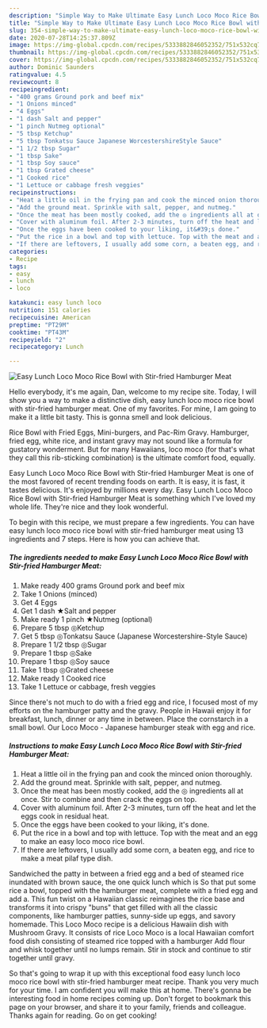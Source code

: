 ```yaml
---
description: "Simple Way to Make Ultimate Easy Lunch Loco Moco Rice Bowl with Stir-fried Hamburger Meat"
title: "Simple Way to Make Ultimate Easy Lunch Loco Moco Rice Bowl with Stir-fried Hamburger Meat"
slug: 354-simple-way-to-make-ultimate-easy-lunch-loco-moco-rice-bowl-with-stir-fried-hamburger-meat
date: 2020-07-28T14:25:37.809Z
image: https://img-global.cpcdn.com/recipes/5333882846052352/751x532cq70/easy-lunch-loco-moco-rice-bowl-with-stir-fried-hamburger-meat-recipe-main-photo.jpg
thumbnail: https://img-global.cpcdn.com/recipes/5333882846052352/751x532cq70/easy-lunch-loco-moco-rice-bowl-with-stir-fried-hamburger-meat-recipe-main-photo.jpg
cover: https://img-global.cpcdn.com/recipes/5333882846052352/751x532cq70/easy-lunch-loco-moco-rice-bowl-with-stir-fried-hamburger-meat-recipe-main-photo.jpg
author: Dominic Saunders
ratingvalue: 4.5
reviewcount: 8
recipeingredient:
- "400 grams Ground pork and beef mix"
- "1 Onions minced"
- "4 Eggs"
- "1 dash Salt and pepper"
- "1 pinch Nutmeg optional"
- "5 tbsp Ketchup"
- "5 tbsp Tonkatsu Sauce Japanese WorcestershireStyle Sauce"
- "1 1/2 tbsp Sugar"
- "1 tbsp Sake"
- "1 tbsp Soy sauce"
- "1 tbsp Grated cheese"
- "1 Cooked rice"
- "1 Lettuce or cabbage fresh veggies"
recipeinstructions:
- "Heat a little oil in the frying pan and cook the minced onion thoroughly."
- "Add the ground meat. Sprinkle with salt, pepper, and nutmeg."
- "Once the meat has been mostly cooked, add the ◎ ingredients all at once. Stir to combine and then crack the eggs on top."
- "Cover with aluminum foil. After 2-3 minutes, turn off the heat and let the eggs cook in residual heat."
- "Once the eggs have been cooked to your liking, it&#39;s done."
- "Put the rice in a bowl and top with lettuce. Top with the meat and an egg to make an easy loco moco rice bowl."
- "If there are leftovers, I usually add some corn, a beaten egg, and rice to make a meat pilaf type dish."
categories:
- Recipe
tags:
- easy
- lunch
- loco

katakunci: easy lunch loco 
nutrition: 151 calories
recipecuisine: American
preptime: "PT29M"
cooktime: "PT43M"
recipeyield: "2"
recipecategory: Lunch

---
```



![Easy Lunch Loco Moco Rice Bowl with Stir-fried Hamburger Meat](https://img-global.cpcdn.com/recipes/5333882846052352/751x532cq70/easy-lunch-loco-moco-rice-bowl-with-stir-fried-hamburger-meat-recipe-main-photo.jpg)

Hello everybody, it's me again, Dan, welcome to my recipe site. Today, I will show you a way to make a distinctive dish, easy lunch loco moco rice bowl with stir-fried hamburger meat. One of my favorites. For mine, I am going to make it a little bit tasty. This is gonna smell and look delicious.

Rice Bowl with Fried Eggs, Mini-burgers, and Pac-Rim Gravy. Hamburger, fried egg, white rice, and instant gravy may not sound like a formula for gustatory wonderment. But for many Hawaiians, loco moco (for that&#39;s what they call this rib-sticking combination) is the ultimate comfort food, equally.

Easy Lunch Loco Moco Rice Bowl with Stir-fried Hamburger Meat is one of the most favored of recent trending foods on earth. It is easy, it is fast, it tastes delicious. It's enjoyed by millions every day. Easy Lunch Loco Moco Rice Bowl with Stir-fried Hamburger Meat is something which I've loved my whole life. They're nice and they look wonderful.


To begin with this recipe, we must prepare a few ingredients. You can have easy lunch loco moco rice bowl with stir-fried hamburger meat using 13 ingredients and 7 steps. Here is how you can achieve that.

<!--inarticleads1-->

##### The ingredients needed to make Easy Lunch Loco Moco Rice Bowl with Stir-fried Hamburger Meat:

1. Make ready 400 grams Ground pork and beef mix
1. Take 1 Onions (minced)
1. Get 4 Eggs
1. Get 1 dash ★Salt and pepper
1. Make ready 1 pinch ★Nutmeg (optional)
1. Prepare 5 tbsp ◎Ketchup
1. Get 5 tbsp ◎Tonkatsu Sauce (Japanese Worcestershire-Style Sauce)
1. Prepare 1 1/2 tbsp ◎Sugar
1. Prepare 1 tbsp ◎Sake
1. Prepare 1 tbsp ◎Soy sauce
1. Take 1 tbsp ◎Grated cheese
1. Make ready 1 Cooked rice
1. Take 1 Lettuce or cabbage, fresh veggies


Since there&#39;s not much to do with a fried egg and rice, I focused most of my efforts on the hamburger patty and the gravy. People in Hawaii enjoy it for breakfast, lunch, dinner or any time in between. Place the cornstarch in a small bowl. Our Loco Moco - Japanese hamburger steak with egg and rice. 

<!--inarticleads2-->

##### Instructions to make Easy Lunch Loco Moco Rice Bowl with Stir-fried Hamburger Meat:

1. Heat a little oil in the frying pan and cook the minced onion thoroughly.
1. Add the ground meat. Sprinkle with salt, pepper, and nutmeg.
1. Once the meat has been mostly cooked, add the ◎ ingredients all at once. Stir to combine and then crack the eggs on top.
1. Cover with aluminum foil. After 2-3 minutes, turn off the heat and let the eggs cook in residual heat.
1. Once the eggs have been cooked to your liking, it&#39;s done.
1. Put the rice in a bowl and top with lettuce. Top with the meat and an egg to make an easy loco moco rice bowl.
1. If there are leftovers, I usually add some corn, a beaten egg, and rice to make a meat pilaf type dish.


Sandwiched the patty in between a fried egg and a bed of steamed rice inundated with brown sauce, the one quick lunch which is So that put some rice a bowl, topped with the hamburger meat, complete with a fried egg and add a. This fun twist on a Hawaiian classic reimagines the rice base and transforms it into crispy &#34;buns&#34; that get filled with all the classic components, like hamburger patties, sunny-side up eggs, and savory homemade. This Loco Moco recipe is a delicious Hawaiin dish with Mushroom Gravy. It consists of rice Loco Moco is a local Hawaiian comfort food dish consisting of steamed rice topped with a hamburger Add flour and whisk together until no lumps remain. Stir in stock and continue to stir together until gravy. 

So that's going to wrap it up with this exceptional food easy lunch loco moco rice bowl with stir-fried hamburger meat recipe. Thank you very much for your time. I am confident you will make this at home. There's gonna be interesting food in home recipes coming up. Don't forget to bookmark this page on your browser, and share it to your family, friends and colleague. Thanks again for reading. Go on get cooking!
